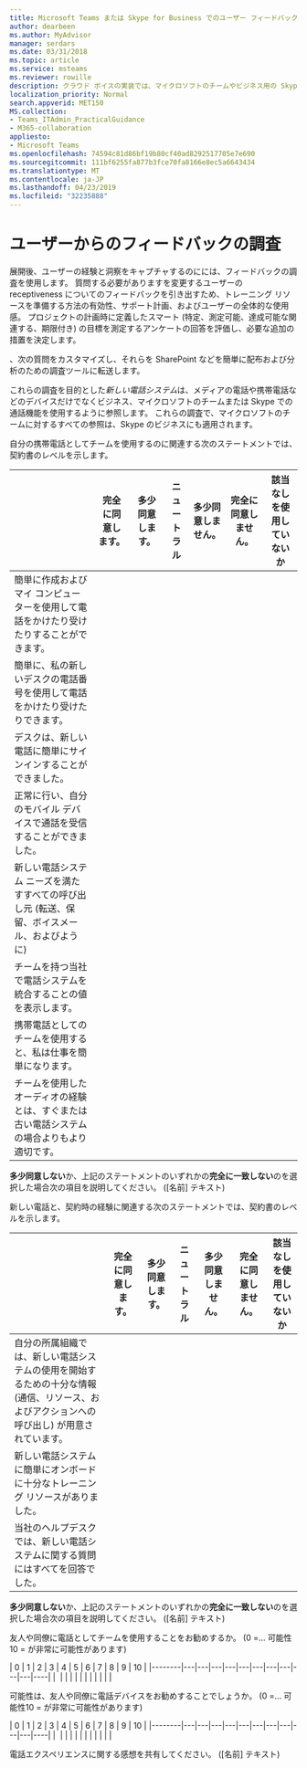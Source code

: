 ```yaml
---
title: Microsoft Teams または Skype for Business でのユーザー フィードバック調査
author: dearbeen
ms.author: MyAdvisor
manager: serdars
ms.date: 03/31/2018
ms.topic: article
ms.service: msteams
ms.reviewer: rowille
description: クラウド ボイスの実装では、マイクロソフトのチームやビジネス用の Skype を向上させるためにユーザーからのフィードバックを収集します。
localization_priority: Normal
search.appverid: MET150
MS.collection:
- Teams_ITAdmin_PracticalGuidance
- M365-collaboration
appliesto:
- Microsoft Teams
ms.openlocfilehash: 74594c81d86bf19b80cf40ad8292517705e7e690
ms.sourcegitcommit: 111bf6255fa877b3fce70fa8166e8ec5a6643434
ms.translationtype: MT
ms.contentlocale: ja-JP
ms.lasthandoff: 04/23/2019
ms.locfileid: "32235888"
---
```

# <a name="user-feedback-surveys"></a>ユーザーからのフィードバックの調査 

展開後、ユーザーの経験と洞察をキャプチャするのにには、フィードバックの調査を使用します。 質問する必要がありますを変更するユーザーの receptiveness についてのフィードバックを引き出すため、トレーニング リソースを準備する方法の有効性、サポート計画、およびユーザーの全体的な使用感。 プロジェクトの計画時に定義したスマート (特定、測定可能、達成可能な関連する、期限付き) の目標を測定するアンケートの回答を評価し、必要な追加の措置を決定します。

、次の質問をカスタマイズし、それらを SharePoint などを簡単に配布および分析のための調査ツールに転送します。

これらの調査を目的とした*新しい電話システム*は、メディアの電話や携帯電話などのデバイスだけでなくビジネス、マイクロソフトのチームまたは Skype での通話機能を使用するように参照します。 これらの調査で、マイクロソフトのチームに対するすべての参照は、Skype のビジネスにも適用されます。

自分の携帯電話としてチームを使用するのに関連する次のステートメントでは、契約書のレベルを示します。 

|     &nbsp;                              | 完全に同意します。 | 多少同意します。 | ニュートラル | 多少同意しません。 | 完全に同意しません。 | 該当なしを使用していないか |
|--------------------------------------------------------------------------------------------------------------------------|----------------------|--------------------|-------------|-----------------------|-------------------------|------------------------|
| 簡単に作成およびマイ コンピューターを使用して電話をかけたり受けたりすることができます。                                                             |                      |                    |             |                       |                         |                        |
| 簡単に、私の新しいデスクの電話番号を使用して電話をかけたり受けたりできます。                                              |                      |                    |             |                       |                         |                        |
| デスクは、新しい電話に簡単にサインインすることができました。                                                                              |                      |                    |             |                       |                         |                        |
| 正常に行い、自分のモバイル デバイスで通話を受信することができました。                                                   |                      |                    |             |                       |                         |                        |
| 新しい電話システム ニーズを満たすすべての呼び出し元 (転送、保留、ボイスメール、およびように)                                      |                      |                    |             |                       |                         |                        |
| チームを持つ当社で電話システムを統合することの値を表示します。                                                 |                      |                    |             |                       |                         |                        |
| 携帯電話としてのチームを使用すると、私は仕事を簡単になります。                                          |                      |                    |             |                       |                         |                        |
| チームを使用したオーディオの経験とは、すぐまたは古い電話システムの場合よりもより適切です。                   |                      |                    |             |                       |                         |                        |

**多少同意しない**か、上記のステートメントのいずれかの**完全に一致しない**のを選択した場合次の項目を説明してください。 ([名前] テキスト)

新しい電話と、契約時の経験に関連する次のステートメントでは、契約書のレベルを示します。  

|          &nbsp;                  | 完全に同意します。 | 多少同意します。 | ニュートラル | 多少同意しません。 | 完全に同意しません。 | 該当なしを使用していないか |
|----|----------------------|--------------------|-------------|-----------------------|-------------------------|------------------------|
| 自分の所属組織では、新しい電話システムの使用を開始するための十分な情報 (通信、リソース、およびアクションへの呼び出し) が用意されています。 |                      |                    |             |                       |                         |                        |
| 新しい電話システムに簡単にオンボードに十分なトレーニング リソースがありました。                                                          |                      |                    |             |                       |                         |                        |
| 当社のヘルプデスクでは、新しい電話システムに関する質問にはすべてを回答でした。                                                           |                      |                    |             |                       |                         |                        |

**多少同意しない**か、上記のステートメントのいずれかの**完全に一致しない**のを選択した場合次の項目を説明してください。 ([名前] テキスト)

友人や同僚に電話としてチームを使用することをお勧めするか。 (0 =... 可能性10 = が非常に可能性があります)

| 0      | 1 | 2 | 3 | 4 | 5 | 6 | 7 | 8 | 9 | 10 |
|--------|---|---|---|---|---|---|---|---|---|---|----|
|&nbsp; |&nbsp;|&nbsp;|&nbsp;|&nbsp;|&nbsp;|&nbsp;|&nbsp;|&nbsp;|&nbsp;|&nbsp;|

可能性は、友人や同僚に電話デバイスをお勧めすることでしょうか。 (0 =... 可能性10 = が非常に可能性があります)  

| 0      | 1 | 2 | 3 | 4 | 5 | 6 | 7 | 8 | 9 | 10 |
|--------|---|---|---|---|---|---|---|---|---|---|----|
|&nbsp; |&nbsp;|&nbsp;|&nbsp;|&nbsp;|&nbsp;|&nbsp;|&nbsp;|&nbsp;|&nbsp;|&nbsp;|


電話エクスペリエンスに関する感想を共有してください。 ([名前] テキスト)
